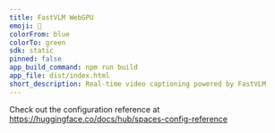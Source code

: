 ```yaml
---
title: FastVLM WebGPU
emoji: 🍎
colorFrom: blue
colorTo: green
sdk: static
pinned: false
app_build_command: npm run build
app_file: dist/index.html
short_description: Real-time video captioning powered by FastVLM
---
```


Check out the configuration reference at https://huggingface.co/docs/hub/spaces-config-reference